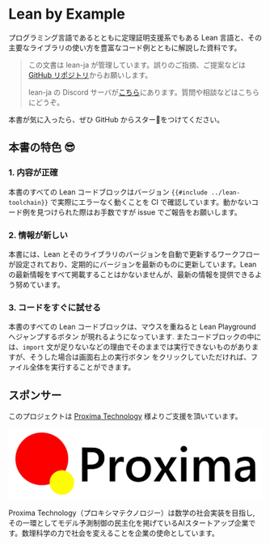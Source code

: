 # Lean by Example

プログラミング言語であるとともに定理証明支援系でもある Lean 言語と、その主要なライブラリの使い方を豊富なコード例とともに解説した資料です。

> この文書は lean-ja が管理しています。誤りのご指摘、ご提案などは [GitHub リポジトリ](https://github.com/lean-ja/lean-by-example)からお願いします。
>
> lean-ja の Discord サーバが[こちら](https://discord.gg/p32ZfnVawh)にあります。質問や相談などはこちらにどうぞ。

本書が気に入ったら、ぜひ GitHub からスター🌟をつけてください。

## 本書の特色 😎

### 1. 内容が正確
本書のすべての Lean コードブロックはバージョン `{{#include ../lean-toolchain}}` で実際にエラーなく動くことを CI で確認しています。動かないコード例を見つけられた際はお手数ですが issue でご報告をお願いします。

### 2. 情報が新しい
本書には、Lean とそのライブラリのバージョンを自動で更新するワークフローが設定されており、定期的にバージョンを最新のものに更新しています。Lean の最新情報をすべて掲載することはかないませんが、最新の情報を提供できるよう努めています。

### 3. コードをすぐに試せる
本書のすべての Lean コードブロックは、マウスを重ねると Lean Playground へジャンプするボタン <a class="fa fa-external-link"></a> が現れるようになっています. またコードブロックの中には、`import` 文が足りないなどの理由でそのままでは実行できないものがありますが、そうした場合は画面右上の実行ボタン <i class="fa fa-play"></i> をクリックしていただければ、ファイル全体を実行することができます。

## スポンサー

このプロジェクトは [Proxima Technology](https://proxima-ai-tech.com/) 様よりご支援を頂いています。

![logo of Proxima Technology](./image/proxima.svg)

Proxima Technology（プロキシマテクノロジー）は数学の社会実装を目指し, その⼀環としてモデル予測制御の民主化を掲げているAIスタートアップ企業です。数理科学の力で社会を変えることを企業の使命としています。
